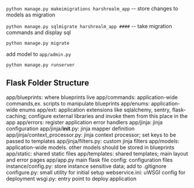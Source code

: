 `python manage.py makeimigrations harshrealm_app` -- store changes to models as migration

`python manage.py sqlmigrate harshrealm_app ####` -- take migration commands and display sql

`python manage.py migrate`

add model to `app/admin.py`

`python manage.py runserver`


## Flask Folder Structure

app/blueprints: where blueprints live
app/commands: application-wide commands,ex. scripts to manipulate blueprints
app/enums: application-wide enums
app/ext: application extensions like sqlalchemy, sentry, flask-caching; configure external libraries and invoke them from this place in the app
app/errors: register application error handlers
app/jinja: jinja configuration
app/jinja/__init__.py: jinja mapper definition
app/jinja/context_processor.py: jinja context processor; set keys to be passed to templates
app/jinja/filters.py: custom jinja filters
app/models: application-wide models. other models should be stored in blueprints
app/static: shared static files
app/templates: shared templates; main  layout and error pages
app/app.py main flask file
config: configuration files
instance/config.py: store instance sensitive data; add to .gitignore
configure.py: small utility for initial setup
webservice.ini: uWSGI config for deployment
wsgi.py: entry point to deploy application
